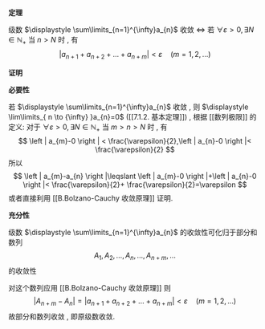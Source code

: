 
**定理**

级数 $\displaystyle \sum\limits_{n=1}^{\infty}a_{n}$ 收敛 $\displaystyle \iff$ 若 $\displaystyle \forall \varepsilon > 0,\exists N \in \mathbb{N}_{+}$ 当 $\displaystyle n>N$ 时 , 有
$$
\left | a_{n+1}+a_{n+2}+\dots+a_{n+m} \right |<\varepsilon \quad(m=1,2,\dots)\tag{1}
$$

**证明**

**必要性**

若 $\displaystyle \sum\limits_{n=1}^{\infty}a_{n}$ 收敛 , 则 $\displaystyle \lim\limits_{ n \to {\infty} }a_{n}=0$ ([[7.1.2. 基本定理]]) , 根据 [[数列极限]] 的定义:
对于 $\displaystyle \forall \varepsilon > 0,\exists N \in \mathbb{N}_{+}$ 当 $\displaystyle m>n>N$ 时 , 有
$$
\left | a_{m}-0 \right | < \frac{\varepsilon}{2},\left | a_{n}-0 \right |< \frac{\varepsilon}{2}
$$
所以
$$
\left | a_{m}-a_{n} \right |\leqslant \left | a_{m}-0 \right |+\left | a_{n}-0 \right |< \frac{\varepsilon}{2}+ \frac{\varepsilon}{2}=\varepsilon   
$$
或者直接利用 [[B.Bolzano-Cauchy 收敛原理]] 证明.

**充分性**

级数 $\displaystyle \sum\limits_{n=1}^{\infty}a_{n}$ 的收敛性可化归于部分和数列
$$
A_{1},A_{2},\dots, A_{n},\dots,A_{n+m},\dots
$$
的收敛性

对这个数列应用 [[B.Bolzano-Cauchy 收敛原理]] 则
$$
\left | A_{n+m}-A_{n} \right |=\left | a_{n+1}+a_{n+2}+\dots+a_{n+m} \right |<\varepsilon \quad(m=1,2,\dots)  
$$
故部分和数列收敛 , 即原级数收敛.